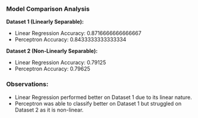 
### Model Comparison Analysis

**Dataset 1 (Linearly Separable):**

- Linear Regression Accuracy: 0.8716666666666667
- Perceptron Accuracy: 0.8433333333333334

**Dataset 2 (Non-Linearly Separable):**

- Linear Regression Accuracy: 0.79125
- Perceptron Accuracy: 0.79625

### Observations:

- Linear Regression performed better on Dataset 1 due to its linear nature.
- Perceptron was able to classify better on Dataset 1 but struggled on Dataset 2 as it is non-linear.

